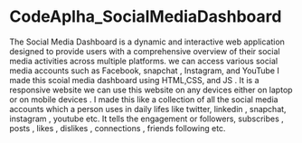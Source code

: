 # CodeAplha_SocialMediaDashboard
The Social Media Dashboard is a dynamic and interactive web application designed to provide users with a comprehensive overview of their social media activities across multiple platforms. we can access various social media accounts such as Facebook, snapchat , Instagram, and YouTube
I made this scoial media dashboard using HTML,CSS, and JS . It is a responsive website we can use this website on any devices either on laptop or on mobile devices .
I made this like a collection of all the social media accounts which a person uses in daily lifes like twitter, linkedin , snapchat, instagram , youtube etc.
It tells the engagement or followers, subscribes , posts , likes , dislikes , connections , friends following etc. 
